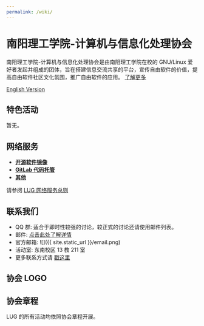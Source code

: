 ```yaml
---
permalink: /wiki/
---
```


# 南阳理工学院-计算机与信息化处理协会

南阳理工学院-计算机与信息化处理协会是由南阳理工学院在校的 GNU/Linux 爱好者发起并组成的团体，旨在搭建信息交流共享的平台，宣传自由软件的价值，提高自由软件社区文化氛围，推广自由软件的应用。
[了解更多](intro.md)

[English Version](intro_english.md)

## 特色活动

<!-- - **[LUG 每周小聚](/wiki/cips/events/weeklyparty):**

  每周末由同学带来的技术分享演讲。

- **[Linux Install Party](/wiki/cips/events/lip):**

  推广和安装 Linux，宣传和鼓励开源和自由软件精神的活动。

- **[Linux 101](/wiki/cips/events/101):**

  帮助新手学习 Linux 的系列活动。

- **[自由软件日](/wiki/cips/events/sfd):**

  在国际自由软件基金会（SFI）的领导下，由自由/开源软件爱好者自发筹集的非盈利性活动。

- **[信息安全大赛](/wiki/cips/events/hackergame):**

  每年秋季学期举办的信息安全竞赛。 -->

  暂无。

## 网络服务

- **[开源软件镜像](/wiki/cips/services/mirrors)**
- **[GitLab 代码托管](/wiki/cips/services/gitlab)**
- **[其他](/wiki/cips/services)**

请参阅 [LUG 网络服务总则](/wiki/cips/services/rules)

## 联系我们

- QQ 群: 适合于即时性较强的讨论，较正式的讨论还请使用邮件列表。
- 邮件:  [点击此处了解详情](/wiki/cips/mailinglist)
- 官方邮箱: ![]({{ site.static_url }}/email.png)
- 活动室: 东南校区 13 教 211 室
- 更多联系方式请 [戳这里](/wiki/cips/contact)

## 协会 LOGO

<!-- ![img]({{ site.static_url }}/logo.png) -->

<!-- Designed by Shengyu Zhang on 2018-08-30 -->

## 协会章程

LUG 的所有活动均依照协会章程开展。
